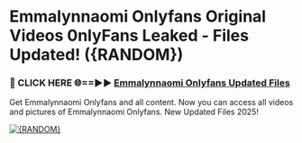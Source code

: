 # Emmalynnaomi Onlyfans Original Videos 0nlyFans Leaked - Files Updated! ({RANDOM})

<h3>🔴 CLICK HERE 🌐==►► <a href="https://betterlinks.top/A2PfLJ" rel="nofollow">Emmalynnaomi Onlyfans Updated Files</a></h3>

Get Emmalynnaomi Onlyfans and all content. Now you can access all videos and pictures of Emmalynnaomi Onlyfans. New Updated Files 2025!

[![{RANDOM}](https://i.imgur.com/ppqm5kG.gif)](https://betterlinks.top/A2PfLJ)
